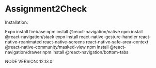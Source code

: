 # Assignment2Check

Installation:

Expo install firebase
npm install @react-navigation/native
npm install @react-navigation/stack
expo install react-native-gesture-handler react-native-reanimated react-native-screens react-native-safe-area-context @react-native-community/masked-view
npm install @react-navigation/drawer
npm install @react-navigation/bottom-tabs




NODE VERSION: 12.13.0
